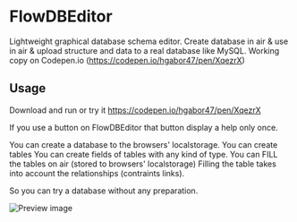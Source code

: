 FlowDBEditor
============

Lightweight graphical database schema editor. Create database in air & use in air & upload structure and data to a real database like MySQL. 
Working copy on Codepen.io (https://codepen.io/hgabor47/pen/XqezrX)


Usage
-----
Download and run or try it https://codepen.io/hgabor47/pen/XqezrX

If you use a button on FlowDBEditor that button display a help only once.

You can create a database to the browsers' localstorage.
You can create tables
You can create fields of tables with any kind of type.
You can FILL the tables on air (stored to browsers' localstorage)
Filling the table takes into account the relationships (contraints links).

So you can try a database without any preparation.


![Preview image](https://github.com/hgabor47/FlowDBEditor/blob/master/flowdbeditor1.jpg?raw=true "Preview")


